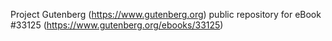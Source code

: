 Project Gutenberg (https://www.gutenberg.org) public repository for eBook #33125 (https://www.gutenberg.org/ebooks/33125)
